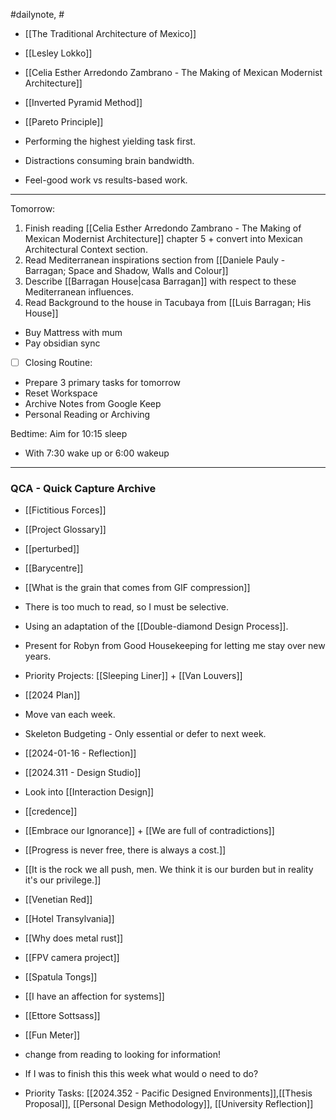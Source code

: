 #dailynote, #

- [[The Traditional Architecture of Mexico]]
- [[Lesley Lokko]]
- [[Celia Esther Arredondo Zambrano - The Making of Mexican Modernist Architecture]]

- [[Inverted Pyramid Method]]
- [[Pareto Principle]]
- Performing the highest yielding task first.
- Distractions consuming brain bandwidth.
- Feel-good work vs results-based work.

-------

Tomorrow:
1. Finish reading [[Celia Esther Arredondo Zambrano - The Making of Mexican Modernist Architecture]] chapter 5 + convert into Mexican Architectural Context section.
2. Read Mediterranean inspirations section from [[Daniele Pauly - Barragan; Space and Shadow, Walls and Colour]]
3. Describe [[Barragan House|casa Barragan]] with respect to these Mediterranean influences.
4. Read Background to the house in Tacubaya from [[Luis Barragan; His House]]

- Buy Mattress with mum
- Pay obsidian sync

- [ ] Closing Routine:
- Prepare 3 primary tasks for tomorrow
- Reset Workspace
- Archive Notes from Google Keep
- Personal Reading or Archiving

Bedtime: Aim for 10:15 sleep
- With 7:30 wake up or 6:00 wakeup

-------------------------------------------------
### QCA - Quick Capture Archive
- [[Fictitious Forces]]
- [[Project Glossary]]
- [[perturbed]]
- [[Barycentre]]
- [[What is the grain that comes from GIF compression]]
- There is too much to read, so I must be selective.
- Using an adaptation of the [[Double-diamond Design Process]].
- Present for Robyn from Good Housekeeping for letting me stay over new years.
- Priority Projects: [[Sleeping Liner]] + [[Van Louvers]]
- [[2024 Plan]]
- Move van each week.
- Skeleton Budgeting - Only essential or defer to next week. 
- [[2024-01-16 - Reflection]]
- [[2024.311 - Design Studio]]
- Look into [[Interaction Design]]
- [[credence]]
- [[Embrace our Ignorance]] + [[We are full of contradictions]]
- [[Progress is never free, there is always a cost.]]
- [[It is the rock we all push, men. We think it is our burden but in reality it's our privilege.]]
- [[Venetian Red]]
- [[Hotel Transylvania]]
- [[Why does metal rust]]
- [[FPV camera project]]
- [[Spatula Tongs]]
- [[I have an affection for systems]]
- [[Ettore Sottsass]]
- [[Fun Meter]]

- change from reading to looking for information!  
- If I was to finish this this week what would o need to do?

- Priority Tasks: [[2024.352 - Pacific Designed Environments]],[[Thesis Proposal]], [[Personal Design Methodology]], [[University Reflection]]